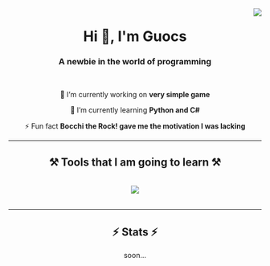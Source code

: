 <img align="right" src="https://visitor-badge.laobi.icu/badge?page_id=salesp07.salesp07" />

<h1 align="center">Hi 👋, I'm Guocs</h1>


<h3 align="center">A newbie in the world of programming</h3>

<br/>

<div align="center">
 
 🔭 I’m currently working on **very simple game**
 
 🌱 I’m currently learning **Python and C#**

⚡ Fun fact **Bocchi the Rock! gave me the motivation I was lacking**

 
 <hr/>
 
<h2 align="center">⚒️ Tools that I am going to learn ⚒️</h2>
<br/>
<div align="center">
    <img src="https://skillicons.dev/icons?i=cs,cpp,unity,py,blender,ai,ps" />
</div>

<br/>
<hr/>


<h2 align="center">⚡ Stats ⚡</h2>

 soon...
